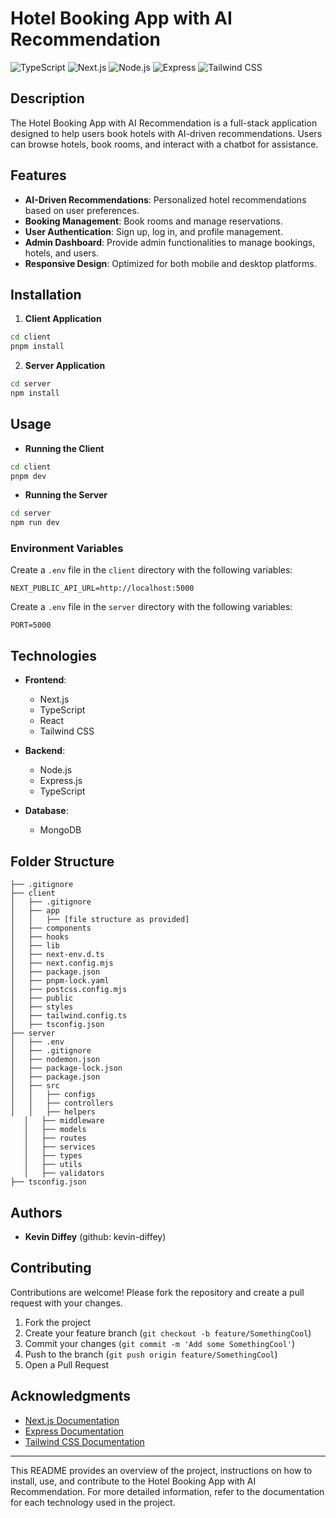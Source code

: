 # Hotel Booking App with AI Recommendation

![TypeScript](https://img.shields.io/badge/TypeScript-3178C6?style=for-the-badge&logo=typescript&logoColor=white)
![Next.js](https://img.shields.io/badge/Next.js-000000?style=for-the-badge&logo=next.js&logoColor=white)
![Node.js](https://img.shields.io/badge/Node.js-339933?style=for-the-badge&logo=node.js&logoColor=white)
![Express](https://img.shields.io/badge/Express-000000?style=for-the-badge&logo=express&logoColor=white)
![Tailwind CSS](https://img.shields.io/badge/Tailwind_CSS-38B2AC?style=for-the-badge&logo=tailwindcss&logoColor=white)

## Description

The Hotel Booking App with AI Recommendation is a full-stack application designed to help users book hotels with AI-driven recommendations. Users can browse hotels, book rooms, and interact with a chatbot for assistance.

## Features

- **AI-Driven Recommendations**: Personalized hotel recommendations based on user preferences.
- **Booking Management**: Book rooms and manage reservations.
- **User Authentication**: Sign up, log in, and profile management.
- **Admin Dashboard**: Provide admin functionalities to manage bookings, hotels, and users.
- **Responsive Design**: Optimized for both mobile and desktop platforms.

## Installation

1. **Client Application**

```sh
cd client
pnpm install
```

2. **Server Application**

```sh
cd server
npm install
```

## Usage

- **Running the Client**

```sh
cd client
pnpm dev
```

- **Running the Server**

```sh
cd server
npm run dev
```

### Environment Variables

Create a `.env` file in the `client` directory with the following variables:

```env
NEXT_PUBLIC_API_URL=http://localhost:5000
```

Create a `.env` file in the `server` directory with the following variables:

```env
PORT=5000
```

## Technologies

- **Frontend**:
  - Next.js
  - TypeScript
  - React
  - Tailwind CSS

- **Backend**:
  - Node.js
  - Express.js
  - TypeScript

- **Database**:
  - MongoDB

## Folder Structure

```plaintext
├── .gitignore
├── client
│   ├── .gitignore
│   ├── app
│   │   ├── [file structure as provided]
│   ├── components
│   ├── hooks
│   ├── lib
│   ├── next-env.d.ts
│   ├── next.config.mjs
│   ├── package.json
│   ├── pnpm-lock.yaml
│   ├── postcss.config.mjs
│   ├── public
│   ├── styles
│   ├── tailwind.config.ts
│   ├── tsconfig.json
├── server
│   ├── .env
│   ├── .gitignore
│   ├── nodemon.json
│   ├── package-lock.json
│   ├── package.json
│   ├── src
│   │   ├── configs
│   │   ├── controllers
│   │   ├── helpers
   │   ├── middleware
   │   ├── models
   │   ├── routes
   │   ├── services
   │   ├── types
   │   ├── utils
   │   ├── validators
├── tsconfig.json
```

## Authors

- **Kevin Diffey** (github: kevin-diffey)

## Contributing

Contributions are welcome! Please fork the repository and create a pull request with your changes.

1. Fork the project
2. Create your feature branch (`git checkout -b feature/SomethingCool`)
3. Commit your changes (`git commit -m 'Add some SomethingCool'`)
4. Push to the branch (`git push origin feature/SomethingCool`)
5. Open a Pull Request

## Acknowledgments

- [Next.js Documentation](https://nextjs.org/docs)
- [Express Documentation](https://expressjs.com/en/api.html)
- [Tailwind CSS Documentation](https://tailwindcss.com/docs)

---

This README provides an overview of the project, instructions on how to install, use, and contribute to the Hotel Booking App with AI Recommendation. For more detailed information, refer to the documentation for each technology used in the project.